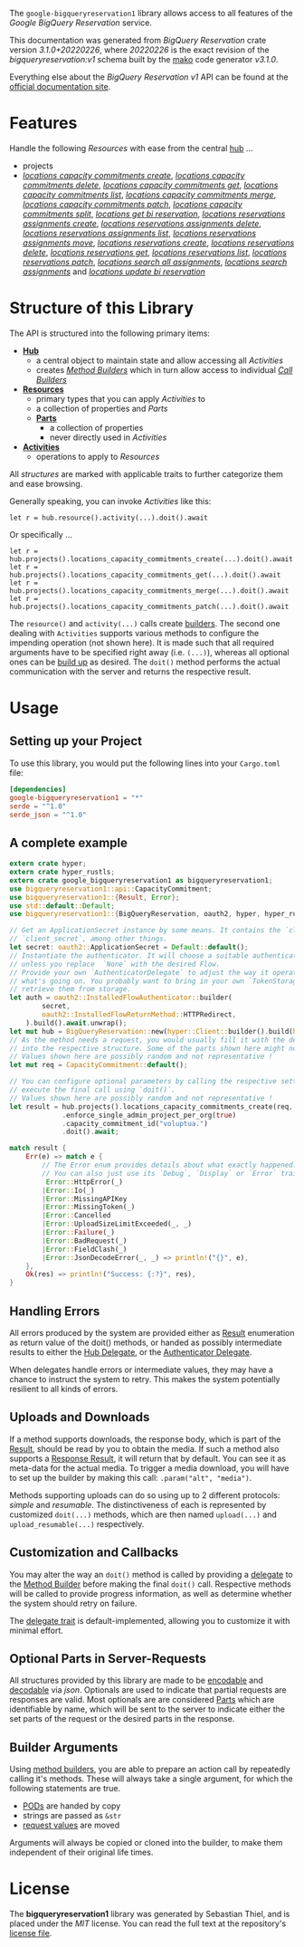 <!---
DO NOT EDIT !
This file was generated automatically from 'src/mako/api/README.md.mako'
DO NOT EDIT !
-->
The `google-bigqueryreservation1` library allows access to all features of the *Google BigQuery Reservation* service.

This documentation was generated from *BigQuery Reservation* crate version *3.1.0+20220226*, where *20220226* is the exact revision of the *bigqueryreservation:v1* schema built by the [mako](http://www.makotemplates.org/) code generator *v3.1.0*.

Everything else about the *BigQuery Reservation* *v1* API can be found at the
[official documentation site](https://cloud.google.com/bigquery/).
# Features

Handle the following *Resources* with ease from the central [hub](https://docs.rs/google-bigqueryreservation1/3.1.0+20220226/google_bigqueryreservation1/BigQueryReservation) ... 

* projects
 * [*locations capacity commitments create*](https://docs.rs/google-bigqueryreservation1/3.1.0+20220226/google_bigqueryreservation1/api::ProjectLocationCapacityCommitmentCreateCall), [*locations capacity commitments delete*](https://docs.rs/google-bigqueryreservation1/3.1.0+20220226/google_bigqueryreservation1/api::ProjectLocationCapacityCommitmentDeleteCall), [*locations capacity commitments get*](https://docs.rs/google-bigqueryreservation1/3.1.0+20220226/google_bigqueryreservation1/api::ProjectLocationCapacityCommitmentGetCall), [*locations capacity commitments list*](https://docs.rs/google-bigqueryreservation1/3.1.0+20220226/google_bigqueryreservation1/api::ProjectLocationCapacityCommitmentListCall), [*locations capacity commitments merge*](https://docs.rs/google-bigqueryreservation1/3.1.0+20220226/google_bigqueryreservation1/api::ProjectLocationCapacityCommitmentMergeCall), [*locations capacity commitments patch*](https://docs.rs/google-bigqueryreservation1/3.1.0+20220226/google_bigqueryreservation1/api::ProjectLocationCapacityCommitmentPatchCall), [*locations capacity commitments split*](https://docs.rs/google-bigqueryreservation1/3.1.0+20220226/google_bigqueryreservation1/api::ProjectLocationCapacityCommitmentSplitCall), [*locations get bi reservation*](https://docs.rs/google-bigqueryreservation1/3.1.0+20220226/google_bigqueryreservation1/api::ProjectLocationGetBiReservationCall), [*locations reservations assignments create*](https://docs.rs/google-bigqueryreservation1/3.1.0+20220226/google_bigqueryreservation1/api::ProjectLocationReservationAssignmentCreateCall), [*locations reservations assignments delete*](https://docs.rs/google-bigqueryreservation1/3.1.0+20220226/google_bigqueryreservation1/api::ProjectLocationReservationAssignmentDeleteCall), [*locations reservations assignments list*](https://docs.rs/google-bigqueryreservation1/3.1.0+20220226/google_bigqueryreservation1/api::ProjectLocationReservationAssignmentListCall), [*locations reservations assignments move*](https://docs.rs/google-bigqueryreservation1/3.1.0+20220226/google_bigqueryreservation1/api::ProjectLocationReservationAssignmentMoveCall), [*locations reservations create*](https://docs.rs/google-bigqueryreservation1/3.1.0+20220226/google_bigqueryreservation1/api::ProjectLocationReservationCreateCall), [*locations reservations delete*](https://docs.rs/google-bigqueryreservation1/3.1.0+20220226/google_bigqueryreservation1/api::ProjectLocationReservationDeleteCall), [*locations reservations get*](https://docs.rs/google-bigqueryreservation1/3.1.0+20220226/google_bigqueryreservation1/api::ProjectLocationReservationGetCall), [*locations reservations list*](https://docs.rs/google-bigqueryreservation1/3.1.0+20220226/google_bigqueryreservation1/api::ProjectLocationReservationListCall), [*locations reservations patch*](https://docs.rs/google-bigqueryreservation1/3.1.0+20220226/google_bigqueryreservation1/api::ProjectLocationReservationPatchCall), [*locations search all assignments*](https://docs.rs/google-bigqueryreservation1/3.1.0+20220226/google_bigqueryreservation1/api::ProjectLocationSearchAllAssignmentCall), [*locations search assignments*](https://docs.rs/google-bigqueryreservation1/3.1.0+20220226/google_bigqueryreservation1/api::ProjectLocationSearchAssignmentCall) and [*locations update bi reservation*](https://docs.rs/google-bigqueryreservation1/3.1.0+20220226/google_bigqueryreservation1/api::ProjectLocationUpdateBiReservationCall)




# Structure of this Library

The API is structured into the following primary items:

* **[Hub](https://docs.rs/google-bigqueryreservation1/3.1.0+20220226/google_bigqueryreservation1/BigQueryReservation)**
    * a central object to maintain state and allow accessing all *Activities*
    * creates [*Method Builders*](https://docs.rs/google-bigqueryreservation1/3.1.0+20220226/google_bigqueryreservation1/client::MethodsBuilder) which in turn
      allow access to individual [*Call Builders*](https://docs.rs/google-bigqueryreservation1/3.1.0+20220226/google_bigqueryreservation1/client::CallBuilder)
* **[Resources](https://docs.rs/google-bigqueryreservation1/3.1.0+20220226/google_bigqueryreservation1/client::Resource)**
    * primary types that you can apply *Activities* to
    * a collection of properties and *Parts*
    * **[Parts](https://docs.rs/google-bigqueryreservation1/3.1.0+20220226/google_bigqueryreservation1/client::Part)**
        * a collection of properties
        * never directly used in *Activities*
* **[Activities](https://docs.rs/google-bigqueryreservation1/3.1.0+20220226/google_bigqueryreservation1/client::CallBuilder)**
    * operations to apply to *Resources*

All *structures* are marked with applicable traits to further categorize them and ease browsing.

Generally speaking, you can invoke *Activities* like this:

```Rust,ignore
let r = hub.resource().activity(...).doit().await
```

Or specifically ...

```ignore
let r = hub.projects().locations_capacity_commitments_create(...).doit().await
let r = hub.projects().locations_capacity_commitments_get(...).doit().await
let r = hub.projects().locations_capacity_commitments_merge(...).doit().await
let r = hub.projects().locations_capacity_commitments_patch(...).doit().await
```

The `resource()` and `activity(...)` calls create [builders][builder-pattern]. The second one dealing with `Activities` 
supports various methods to configure the impending operation (not shown here). It is made such that all required arguments have to be 
specified right away (i.e. `(...)`), whereas all optional ones can be [build up][builder-pattern] as desired.
The `doit()` method performs the actual communication with the server and returns the respective result.

# Usage

## Setting up your Project

To use this library, you would put the following lines into your `Cargo.toml` file:

```toml
[dependencies]
google-bigqueryreservation1 = "*"
serde = "^1.0"
serde_json = "^1.0"
```

## A complete example

```Rust
extern crate hyper;
extern crate hyper_rustls;
extern crate google_bigqueryreservation1 as bigqueryreservation1;
use bigqueryreservation1::api::CapacityCommitment;
use bigqueryreservation1::{Result, Error};
use std::default::Default;
use bigqueryreservation1::{BigQueryReservation, oauth2, hyper, hyper_rustls};

// Get an ApplicationSecret instance by some means. It contains the `client_id` and 
// `client_secret`, among other things.
let secret: oauth2::ApplicationSecret = Default::default();
// Instantiate the authenticator. It will choose a suitable authentication flow for you, 
// unless you replace  `None` with the desired Flow.
// Provide your own `AuthenticatorDelegate` to adjust the way it operates and get feedback about 
// what's going on. You probably want to bring in your own `TokenStorage` to persist tokens and
// retrieve them from storage.
let auth = oauth2::InstalledFlowAuthenticator::builder(
        secret,
        oauth2::InstalledFlowReturnMethod::HTTPRedirect,
    ).build().await.unwrap();
let mut hub = BigQueryReservation::new(hyper::Client::builder().build(hyper_rustls::HttpsConnector::with_native_roots().https_or_http().enable_http1().enable_http2().build()), auth);
// As the method needs a request, you would usually fill it with the desired information
// into the respective structure. Some of the parts shown here might not be applicable !
// Values shown here are possibly random and not representative !
let mut req = CapacityCommitment::default();

// You can configure optional parameters by calling the respective setters at will, and
// execute the final call using `doit()`.
// Values shown here are possibly random and not representative !
let result = hub.projects().locations_capacity_commitments_create(req, "parent")
             .enforce_single_admin_project_per_org(true)
             .capacity_commitment_id("voluptua.")
             .doit().await;

match result {
    Err(e) => match e {
        // The Error enum provides details about what exactly happened.
        // You can also just use its `Debug`, `Display` or `Error` traits
         Error::HttpError(_)
        |Error::Io(_)
        |Error::MissingAPIKey
        |Error::MissingToken(_)
        |Error::Cancelled
        |Error::UploadSizeLimitExceeded(_, _)
        |Error::Failure(_)
        |Error::BadRequest(_)
        |Error::FieldClash(_)
        |Error::JsonDecodeError(_, _) => println!("{}", e),
    },
    Ok(res) => println!("Success: {:?}", res),
}

```
## Handling Errors

All errors produced by the system are provided either as [Result](https://docs.rs/google-bigqueryreservation1/3.1.0+20220226/google_bigqueryreservation1/client::Result) enumeration as return value of
the doit() methods, or handed as possibly intermediate results to either the 
[Hub Delegate](https://docs.rs/google-bigqueryreservation1/3.1.0+20220226/google_bigqueryreservation1/client::Delegate), or the [Authenticator Delegate](https://docs.rs/yup-oauth2/*/yup_oauth2/trait.AuthenticatorDelegate.html).

When delegates handle errors or intermediate values, they may have a chance to instruct the system to retry. This 
makes the system potentially resilient to all kinds of errors.

## Uploads and Downloads
If a method supports downloads, the response body, which is part of the [Result](https://docs.rs/google-bigqueryreservation1/3.1.0+20220226/google_bigqueryreservation1/client::Result), should be
read by you to obtain the media.
If such a method also supports a [Response Result](https://docs.rs/google-bigqueryreservation1/3.1.0+20220226/google_bigqueryreservation1/client::ResponseResult), it will return that by default.
You can see it as meta-data for the actual media. To trigger a media download, you will have to set up the builder by making
this call: `.param("alt", "media")`.

Methods supporting uploads can do so using up to 2 different protocols: 
*simple* and *resumable*. The distinctiveness of each is represented by customized 
`doit(...)` methods, which are then named `upload(...)` and `upload_resumable(...)` respectively.

## Customization and Callbacks

You may alter the way an `doit()` method is called by providing a [delegate](https://docs.rs/google-bigqueryreservation1/3.1.0+20220226/google_bigqueryreservation1/client::Delegate) to the 
[Method Builder](https://docs.rs/google-bigqueryreservation1/3.1.0+20220226/google_bigqueryreservation1/client::CallBuilder) before making the final `doit()` call. 
Respective methods will be called to provide progress information, as well as determine whether the system should 
retry on failure.

The [delegate trait](https://docs.rs/google-bigqueryreservation1/3.1.0+20220226/google_bigqueryreservation1/client::Delegate) is default-implemented, allowing you to customize it with minimal effort.

## Optional Parts in Server-Requests

All structures provided by this library are made to be [encodable](https://docs.rs/google-bigqueryreservation1/3.1.0+20220226/google_bigqueryreservation1/client::RequestValue) and 
[decodable](https://docs.rs/google-bigqueryreservation1/3.1.0+20220226/google_bigqueryreservation1/client::ResponseResult) via *json*. Optionals are used to indicate that partial requests are responses 
are valid.
Most optionals are are considered [Parts](https://docs.rs/google-bigqueryreservation1/3.1.0+20220226/google_bigqueryreservation1/client::Part) which are identifiable by name, which will be sent to 
the server to indicate either the set parts of the request or the desired parts in the response.

## Builder Arguments

Using [method builders](https://docs.rs/google-bigqueryreservation1/3.1.0+20220226/google_bigqueryreservation1/client::CallBuilder), you are able to prepare an action call by repeatedly calling it's methods.
These will always take a single argument, for which the following statements are true.

* [PODs][wiki-pod] are handed by copy
* strings are passed as `&str`
* [request values](https://docs.rs/google-bigqueryreservation1/3.1.0+20220226/google_bigqueryreservation1/client::RequestValue) are moved

Arguments will always be copied or cloned into the builder, to make them independent of their original life times.

[wiki-pod]: http://en.wikipedia.org/wiki/Plain_old_data_structure
[builder-pattern]: http://en.wikipedia.org/wiki/Builder_pattern
[google-go-api]: https://github.com/google/google-api-go-client

# License
The **bigqueryreservation1** library was generated by Sebastian Thiel, and is placed 
under the *MIT* license.
You can read the full text at the repository's [license file][repo-license].

[repo-license]: https://github.com/Byron/google-apis-rsblob/main/LICENSE.md
